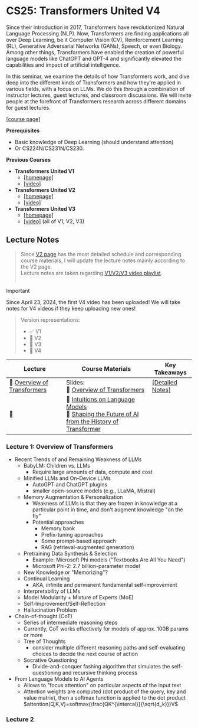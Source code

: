 # CS25: Transformers United V4
 Since their introduction in 2017, Transformers have revolutionized Natural Language Processing (NLP). Now, Transformers are finding applications all over Deep Learning, be it Computer Vision (CV), Reinforcement Learning (RL), Generative Adversarial Networks (GANs), Speech, or even Biology. Among other things, Transformers have enabled the creation of powerful language models like ChatGPT and GPT-4 and significantly elevated the capabilities and impact of artificial intelligence.

In this seminar, we examine the details of how Transformers work, and dive deep into the different kinds of Transformers and how they're applied in various fields, with a focus on LLMs. We do this through a combination of instructor lectures, guest lectures, and classroom discussions. We will invite people at the forefront of Transformers research across different domains for guest lectures. 

[[course page]](https://web.stanford.edu/class/cs25/)

**Prerequisites**
- Basic knowledge of Deep Learning (should understand attention)
- Or CS224N/CS231N/CS230. 

**Previous Courses**
- **Transformers United V1**
  - [[homepage]](https://web.stanford.edu/class/cs25/prev_years/2021_fall/index.html)
  - [[video]](https://www.youtube.com/watch?v=P127jhj-8-Y&list=PLoROMvodv4rNiJRchCzutFw5ItR_Z27CM)
- **Transformers United V2**
  - [[homepage]](https://web.stanford.edu/class/cs25/prev_years/2023_winter/index.html)
  - [[video]](https://www.youtube.com/watch?v=XfpMkf4rD6E&list=PLVVTN-yNn8rvEwlY8ClxDUWeVPVfdifYj)
- **Transformers United V3**
  - [[homepage]](https://web.stanford.edu/class/cs25/)
  - [[video]](https://www.youtube.com/playlist?list=PLoROMvodv4rNiJRchCzutFw5ItR_Z27CM) (all of V1, V2, V3)


## Lecture Notes

> Since [V2 page](https://web.stanford.edu/class/cs25/prev_years/2023_winter/index.html) has the most detailed schedule and corresponding course materials, I will update the lecture notes mainly according to the V2 page.<br>
> Lecture notes are taken regarding [V1/V2/V3 video playlist](https://www.youtube.com/playlist?list=PLoROMvodv4rNiJRchCzutFw5ItR_Z27CM). <br><br>

> [!IMPORTANT]
> Since April 23, 2024, the first V4 video has been uploaded! We will take notes for V4 videos if they keep uploading new ones!

 
> Version representations:
> - :white_check_mark:  V1
> - :large_blue_circle:  V2
> - :large_orange_diamond: V3
> - :red_circle:  V4

| Lecture | Course Materials | Key Takeaways |
| ---- | ---- | ---- |
| :red_circle: [Overview of Transformers](https://www.youtube.com/watch?v=fKMB5UlVY1E) | Slides: <br> :red_circle: [Overview of Transformers](./slides/week1/CS25%20V4%20Lecture%201%20(Spring%202024).pdf) | [[Detailed Notes]](#lecture-1-overview-of-transformers) |
| :red_circle: []() | :red_circle: [Intuitions on Language Models](./slides/week2/2024%20stanford%20cs25%20guest%20lecture%20jason%20wei.pdf) <br> :red_circle: [Shaping the Future of AI from the History of Transformer](./slides/week2/Stanford_CS_25.pdf)  | |

### Lecture 1: Overview of Transformers
 
- Recent Trends of and Remaining Weakness of LLMs
  - BabyLM: Children vs. LLMs
    - Require large amounts of data, compute and cost
  - Minified LLMs and On-Device LLMs
    - AutoGPT and ChatGPT plugins
    - smaller open-source models (e.g., LLaMA, Mistral)
  - Memory Augmentation & Personalization
    - Weakness of LLMs is that they are frozen in knowledge at a particular point  in time, and don't augment knowledge "on the fly"
    - Potential approaches
      - Memory bank
      - Prefix-tuning approaches
      - Some prompt-based approach
      - RAG (retrieval-augmented generation)
  - Pretraining Data Synthesis & Selection
    - Example: Microsoft Phi models ("Textbooks Are All You Need")
    - Microsoft Phi-2: 2.7 billion-parameter model
  - New Knowledge or "Memorizing"?
  - Continual Learning
    - AKA, infinite and permanent fundamental self-improvement
  - Interpretability of LLMs
  - Model Modularity + Mixture of Experts (MoE)
  - Self-Improvement/Self-Reflection
  - Hallucination Problem
- Chain-of-thought (CoT)
  - Series of intermediate reasoning steps
  - Currently, CoT works effectively for models of approx. 100B params or more
  - Tree of Thoughts
    - consider multiple different reasoning paths and self-evaluating choices to decide the next course of action
  -  Socrative Questioning
     -  Divide-and-conquer fashing algorithm that simulates the self-questioning and recursive thinking process
-  From Language Models to AI Agents
   - Allows to "focus attention" on particular aspects of the input text
   - Attention weights are computed (dot product of the query, key and value matrix), then a softmax function is applied to the dot product $attention(Q,K,V)=softmax(\frac{QK^{\intercal}}{\sqrt{d_k}})V$ 

### Lecture 2

